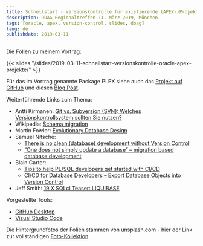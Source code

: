 ```yaml
---
title: Schnellstart - Versionskontrolle für existierende (APEX-)Projekte
description: DOAG Regionaltreffen 11. März 2019, München
tags: [oracle, apex, version-control, slides, doag]
lang: de
publishdate: 2019-03-11
---
```

Die Folien zu meinem Vortrag:

{{< slides "/slides/2019-03-11-schnellstart-versionskontrolle-oracle-apex-projekte/" >}}

Für das im Vortrag genannte Package PLEX siehe auch das [Projekt auf GitHub][plex] und diesen [Blog Post][post]. 

[plex]: https://github.com/ogobrecht/plex
[post]: https://ogobrecht.github.io/posts/2018-08-26-plex-plsql-export-utilities/

Weiterführende Links zum Thema:

- Antti Kirmanen: [Git vs. Subversion (SVN): Welches Versionskontrollsystem sollten Sie nutzen?](https://entwickler.de/online/development/git-subversion-svn-versionskontrollsystem-579792227.html)
- Wikipedia: [Schema migration](https://en.wikipedia.org/wiki/Schema_migration)
- Martin Fowler: [Evolutionary Database Design](https://www.martinfowler.com/articles/evodb.html)
- Samuel Nitsche: 
  - [There is no clean (database) development without Version Control](https://cleandatabase.wordpress.com/2017/09/22/there-is-no-clean-database-development-without-version-control/)
  - [“One does not simply update a database” – migration based database development](https://cleandatabase.wordpress.com/2017/11/28/one-does-not-simply-update-a-database-migration-based-database-development/)
- Blain Carter: 
  - [Tips to help PL/SQL developers get started with CI/CD](https://learncodeshare.net/2018/04/30/tips-to-help-pl-sql-developers-get-started-with-ci-cd/)
  - [CI/CD for Database Developers – Export Database Objects into Version Control](https://learncodeshare.net/2018/07/16/ci-cd-for-database-developers-export-database-objects-into-version-control/)
- Jeff Smith: [19.X SQLcl Teaser: LIQUIBASE](https://www.thatjeffsmith.com/archive/2019/01/19-x-sqlcl-teaser-liquibase/)


Vorgestellte Tools:

- [GitHub Desktop](https://desktop.github.com/)
- [Visual Studio Code](https://code.visualstudio.com/)

Die Hintergrundfotos der Folien stammen von unsplash.com - hier der Link zur vollständigen [Foto-Kollektion](https://unsplash.com/collections/4373998/quickstart-version-control-for-oracle-apex-projects).